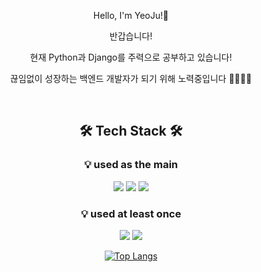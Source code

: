
<div align=center>	
  
<p style 'color:#7C93C3;'>Hello, I'm YeoJu!🌈</p>
<div>
<p>반갑습니다!</p>
<p>현재 Python과 Django를 주력으로 공부하고 있습니다!</p>
<p>끊임없이 성장하는 백엔드 개발자가 되기 위해 노력중입니다 🏃🏻‍♀️💨</p>
</div>
  
</div>

<br>
<div align=center>	
  

## 🛠 ️Tech Stack 🛠 

### 💡 used as the main

   <img src="https://img.shields.io/badge/Django-092E20?style=flat&logo=Django&logoColor=white"/> <img src="https://img.shields.io/badge/Python-3776AB?style=flat&logo=Python&logoColor=white"/> <img src="https://img.shields.io/badge/MySQL-3776AB?style=flat&logo=MySQL&logoColor=white"/>


### 💡 used at least once

<img src="https://img.shields.io/badge/HTML5-E34F26?style=flat&logo=HTML5&logoColor=white"/> <img src="https://img.shields.io/badge/CSS3-1572B6?style=flat&logo=CSS3&logoColor=white"/>


[![Top Langs](https://github-readme-stats-laud0pvl4-kimyeoju.vercel.app/api/top-langs/?username=kimyeoju&layout=compact)](https://github.com/kimyeoju/github-readme-stats)

</div>
